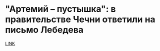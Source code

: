 # "Артемий – пустышка": в правительстве Чечни ответили на письмо Лебедева



[LINK](https://varlamov.ru/2714173.html)